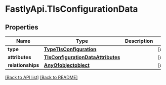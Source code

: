 # FastlyApi.TlsConfigurationData

## Properties

Name | Type | Description | Notes
------------ | ------------- | ------------- | -------------
**type** | [**TypeTlsConfiguration**](TypeTlsConfiguration.md) |  | [optional] 
**attributes** | [**TlsConfigurationDataAttributes**](TlsConfigurationDataAttributes.md) |  | [optional] 
**relationships** | [**AnyOfobjectobject**](AnyOfobjectobject.md) |  | [optional] 



[[Back to API list]](../../README.md#endpoints) [[Back to README]](../../README.md)
